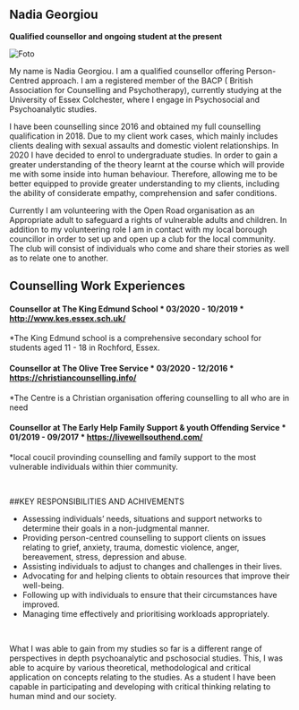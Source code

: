  

## Nadia Georgiou
**Qualified counsellor and ongoing student at the present**  

![Foto](https://user-images.githubusercontent.com/92922164/144663882-6ca4480d-c3ff-406b-b215-8dbcbfc41fd5.jpg)





My name is Nadia Georgiou. I am a qualified counsellor offering Person-Centred approach. I am a registered member of the BACP ( British Association for Counselling and Psychotherapy), currently studying at the University of Essex Colchester, where I engage in Psychosocial and Psychoanalytic studies.

I have been counselling since 2016 and obtained my full counselling qualification in 2018. Due to my client work cases, which mainly includes clients dealing with sexual assaults and domestic violent relationships. In 2020 I have decided to enrol to undergraduate studies. In order to gain a greater understanding of the theory learnt at the course which will provide me with some inside into human behaviour. Therefore, allowing me to be better equipped to provide greater understanding to my clients, including the ability of considerate empathy, comprehension and safer conditions. 



Currently I am volunteering with the Open Road organisation as an Appropriate adult to safeguard a rights of vulnerable adults and children. In addition to my volunteering role I am in contact with my local borough councillor in order to set up and open up a club for the local community. The club will consist of individuals who come and share their stories as well as to relate one to another.
<br>


##  Counselling Work Experiences

#### Counsellor at The King Edmund School                                               * 03/2020 - 10/2019       * http://www.kes.essex.sch.uk/
*The King Edmund school is a comprehensive secondary school for students aged 11 - 18 in Rochford, Essex.
#### Counsellor at The Olive Tree Service                                               * 03/2020 - 12/2016       * https://christiancounselling.info/ 
*The Centre is a Christian organisation offering counselling to all who are in need
#### Counsellor at The Early Help Family Support & youth Offending Service              * 01/2019 - 09/2017       * https://livewellsouthend.com/
*local coucil provinding counselling and family support to the most vulnerable individuals within thier community.



<br>

##KEY RESPONSIBILITIES AND ACHIVEMENTS
*	Assessing individuals’ needs, situations and support networks to determine their goals in a non-judgmental manner.
*	Providing person-centred counselling to support clients on issues relating to grief, anxiety, trauma, domestic violence, anger, bereavement, stress, depression and abuse.
*	Assisting individuals to adjust to changes and challenges in their lives.
*	Advocating for and helping clients to obtain resources that improve their well-being.
*	Following up with individuals to ensure that their circumstances have improved.
*	Managing time effectively and prioritising workloads appropriately.

<br> 

What I was able to gain from my studies so far is a different range of perspectives in depth psychoanalytic and pschosocial studies. This, I was able to acquire by various theoretical, methodological and critical application on concepts relating to the studies. As a student I have been capable in participating and developing with critical thinking relating to human mind and our society.   






